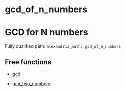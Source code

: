 # gcd_of_n_numbers

  # GCD for N numbers

Fully qualified path: `alexandria_math::gcd_of_n_numbers`

## Free functions

- [gcd](./alexandria_math-gcd_of_n_numbers-gcd.md)

- [gcd_two_numbers](./alexandria_math-gcd_of_n_numbers-gcd_two_numbers.md)


